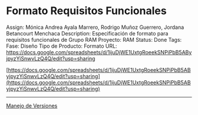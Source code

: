# Formato Requisitos Funcionales

Assign: Mónica Andrea Ayala Marrero, Rodrigo Muñoz Guerrero, Jordana Betancourt Menchaca
Description: Especificación de formato para requisitos funcionales de Grupo RAM
Proyecto: RAM
Status: Done
Tags: Fase: Diseño
Tipo de Producto: Formato
URL: https://docs.google.com/spreadsheets/d/1ijuDjWE1UxtgRoeekSNPiPbB5AByjpyzYiSnwvLzQ4Q/edit?usp=sharing

[https://docs.google.com/spreadsheets/d/1ijuDjWE1UxtgRoeekSNPiPbB5AByjpyzYiSnwvLzQ4Q/edit?usp=sharing](https://docs.google.com/spreadsheets/d/1ijuDjWE1UxtgRoeekSNPiPbB5AByjpyzYiSnwvLzQ4Q/edit?usp=sharing)

---

[Manejo de Versiones](Formato%20Requisitos%20Funcionales%20afa56b64a44d46d683aebce7ea836740/Manejo%20de%20Versiones%201e89540a50134c9088af374fdaf6a75e.md)